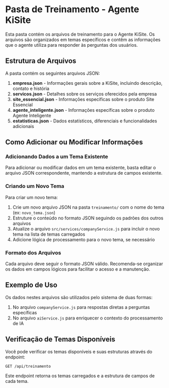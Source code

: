 # Pasta de Treinamento - Agente KiSite

Esta pasta contém os arquivos de treinamento para o Agente KiSite. Os arquivos são organizados em temas específicos e contêm as informações que o agente utiliza para responder às perguntas dos usuários.

## Estrutura de Arquivos

A pasta contém os seguintes arquivos JSON:

1. **empresa.json** - Informações gerais sobre a KiSite, incluindo descrição, contato e história
2. **servicos.json** - Detalhes sobre os serviços oferecidos pela empresa
3. **site_essencial.json** - Informações específicas sobre o produto Site Essencial
4. **agente_inteligente.json** - Informações específicas sobre o produto Agente Inteligente
5. **estatisticas.json** - Dados estatísticos, diferenciais e funcionalidades adicionais

## Como Adicionar ou Modificar Informações

### Adicionando Dados a um Tema Existente

Para adicionar ou modificar dados em um tema existente, basta editar o arquivo JSON correspondente, mantendo a estrutura de campos existente.

### Criando um Novo Tema

Para criar um novo tema:

1. Crie um novo arquivo JSON na pasta `treinamento/` com o nome do tema (ex: `novo_tema.json`)
2. Estruture o conteúdo no formato JSON seguindo os padrões dos outros arquivos
3. Atualize o arquivo `src/services/companyService.js` para incluir o novo tema na lista de temas carregados
4. Adicione lógica de processamento para o novo tema, se necessário

### Formato dos Arquivos

Cada arquivo deve seguir o formato JSON válido. Recomenda-se organizar os dados em campos lógicos para facilitar o acesso e a manutenção.

## Exemplo de Uso

Os dados nestes arquivos são utilizados pelo sistema de duas formas:

1. No arquivo `companyService.js` para respostas diretas a perguntas específicas
2. No arquivo `aiService.js` para enriquecer o contexto do processamento de IA

## Verificação de Temas Disponíveis

Você pode verificar os temas disponíveis e suas estruturas através do endpoint:

```
GET /api/treinamento
```

Este endpoint retorna os temas carregados e a estrutura de campos de cada tema. 
